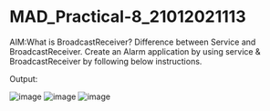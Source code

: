 # MAD_Practical-8_21012021113

AIM:What is BroadcastReceiver? Difference between Service and BroadcastReceiver. Create an Alarm application by using service & BroadcastReceiver by following below instructions.

Output:




![image](https://github.com/Jainishthakor/MAD_Practical-8_21012021113/assets/139530265/95b9ae56-d283-44f7-89ae-dc9c99aacc84)
![image](https://github.com/Jainishthakor/MAD_Practical-8_21012021113/assets/139530265/42d7231c-3aa3-4c23-b14f-9be02df51fb2)
![image](https://github.com/Jainishthakor/MAD_Practical-8_21012021113/assets/139530265/5b0094b3-0767-4af7-a8df-c48b834daf9f)

